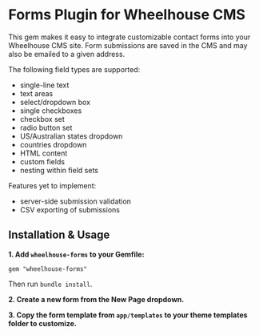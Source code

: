 Forms Plugin for Wheelhouse CMS
===============================

This gem makes it easy to integrate customizable contact forms into your Wheelhouse CMS site. Form submissions are saved in the CMS and may also be emailed to a given address.

The following field types are supported:

 - single-line text
 - text areas
 - select/dropdown box
 - single checkboxes
 - checkbox set
 - radio button set
 - US/Australian states dropdown
 - countries dropdown
 - HTML content
 - custom fields
 - nesting within field sets

Features yet to implement:

 - server-side submission validation
 - CSV exporting of submissions
 

Installation & Usage
--------------------

**1. Add `wheelhouse-forms` to your Gemfile:**

    gem "wheelhouse-forms"

Then run `bundle install`.

**2. Create a new form from the New Page dropdown.**

**3. Copy the form template from `app/templates` to your theme templates folder to customize.**
